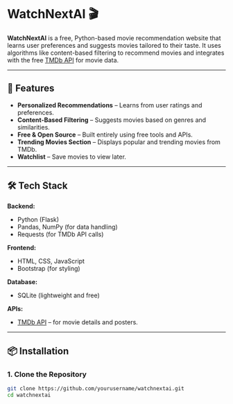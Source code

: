 # WatchNextAI 🎬

**WatchNextAI** is a free, Python-based movie recommendation website that learns user preferences and suggests movies tailored to their taste. It uses algorithms like content-based filtering to recommend movies and integrates with the free [TMDb API](https://www.themoviedb.org/documentation/api) for movie data.

---

## 🚀 Features
- **Personalized Recommendations** – Learns from user ratings and preferences.
- **Content-Based Filtering** – Suggests movies based on genres and similarities.
- **Free & Open Source** – Built entirely using free tools and APIs.
- **Trending Movies Section** – Displays popular and trending movies from TMDb.
- **Watchlist** – Save movies to view later.

---

## 🛠 Tech Stack
**Backend:**
- Python (Flask)
- Pandas, NumPy (for data handling)
- Requests (for TMDb API calls)

**Frontend:**
- HTML, CSS, JavaScript
- Bootstrap (for styling)

**Database:**
- SQLite (lightweight and free)

**APIs:**
- [TMDb API](https://www.themoviedb.org/documentation/api) – for movie details and posters.

---

## 📦 Installation

### **1. Clone the Repository**
```bash
git clone https://github.com/yourusername/watchnextai.git
cd watchnextai

